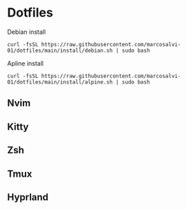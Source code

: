 # Dotfiles

Debian install

```
curl -fsSL https://raw.githubusercontent.com/marcosalvi-01/dotfiles/main/install/debian.sh | sudo bash
```

Apline install

```
curl -fsSL https://raw.githubusercontent.com/marcosalvi-01/dotfiles/main/install/alpine.sh | sudo bash
```

## Nvim

## Kitty

## Zsh

## Tmux

## Hyprland
